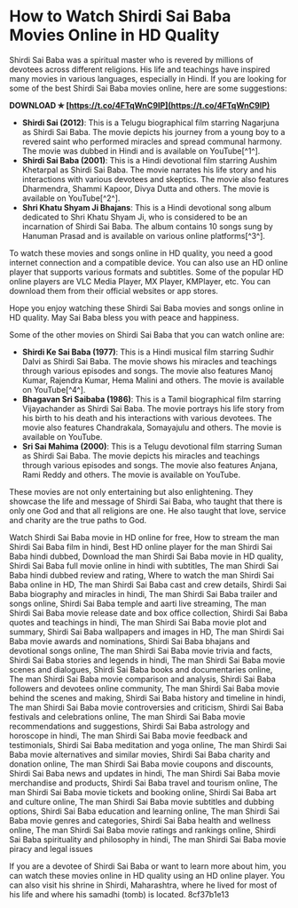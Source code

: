 # How to Watch Shirdi Sai Baba Movies Online in HD Quality
 
Shirdi Sai Baba was a spiritual master who is revered by millions of devotees across different religions. His life and teachings have inspired many movies in various languages, especially in Hindi. If you are looking for some of the best Shirdi Sai Baba movies online, here are some suggestions:
 
**DOWNLOAD ✯ [https://t.co/4FTqWnC9IP](https://t.co/4FTqWnC9IP)**


 
- **Shirdi Sai (2012)**: This is a Telugu biographical film starring Nagarjuna as Shirdi Sai Baba. The movie depicts his journey from a young boy to a revered saint who performed miracles and spread communal harmony. The movie was dubbed in Hindi and is available on YouTube[^1^].
- **Shirdi Sai Baba (2001)**: This is a Hindi devotional film starring Aushim Khetarpal as Shirdi Sai Baba. The movie narrates his life story and his interactions with various devotees and skeptics. The movie also features Dharmendra, Shammi Kapoor, Divya Dutta and others. The movie is available on YouTube[^2^].
- **Shri Khatu Shyam Ji Bhajans**: This is a Hindi devotional song album dedicated to Shri Khatu Shyam Ji, who is considered to be an incarnation of Shirdi Sai Baba. The album contains 10 songs sung by Hanuman Prasad and is available on various online platforms[^3^].

To watch these movies and songs online in HD quality, you need a good internet connection and a compatible device. You can also use an HD online player that supports various formats and subtitles. Some of the popular HD online players are VLC Media Player, MX Player, KMPlayer, etc. You can download them from their official websites or app stores.
 
Hope you enjoy watching these Shirdi Sai Baba movies and songs online in HD quality. May Sai Baba bless you with peace and happiness.
  
Some of the other movies on Shirdi Sai Baba that you can watch online are:

- **Shirdi Ke Sai Baba (1977)**: This is a Hindi musical film starring Sudhir Dalvi as Shirdi Sai Baba. The movie shows his miracles and teachings through various episodes and songs. The movie also features Manoj Kumar, Rajendra Kumar, Hema Malini and others. The movie is available on YouTube[^4^].
- **Bhagavan Sri Saibaba (1986)**: This is a Tamil biographical film starring Vijayachander as Shirdi Sai Baba. The movie portrays his life story from his birth to his death and his interactions with various devotees. The movie also features Chandrakala, Somayajulu and others. The movie is available on YouTube.
- **Sri Sai Mahima (2000)**: This is a Telugu devotional film starring Suman as Shirdi Sai Baba. The movie depicts his miracles and teachings through various episodes and songs. The movie also features Anjana, Rami Reddy and others. The movie is available on YouTube.

These movies are not only entertaining but also enlightening. They showcase the life and message of Shirdi Sai Baba, who taught that there is only one God and that all religions are one. He also taught that love, service and charity are the true paths to God.
 
Watch Shirdi Sai Baba movie in HD online for free,  How to stream the man Shirdi Sai Baba film in hindi,  Best HD online player for the man Shirdi Sai Baba hindi dubbed,  Download the man Shirdi Sai Baba movie in HD quality,  Shirdi Sai Baba full movie online in hindi with subtitles,  The man Shirdi Sai Baba hindi dubbed review and rating,  Where to watch the man Shirdi Sai Baba online in HD,  The man Shirdi Sai Baba cast and crew details,  Shirdi Sai Baba biography and miracles in hindi,  The man Shirdi Sai Baba trailer and songs online,  Shirdi Sai Baba temple and aarti live streaming,  The man Shirdi Sai Baba movie release date and box office collection,  Shirdi Sai Baba quotes and teachings in hindi,  The man Shirdi Sai Baba movie plot and summary,  Shirdi Sai Baba wallpapers and images in HD,  The man Shirdi Sai Baba movie awards and nominations,  Shirdi Sai Baba bhajans and devotional songs online,  The man Shirdi Sai Baba movie trivia and facts,  Shirdi Sai Baba stories and legends in hindi,  The man Shirdi Sai Baba movie scenes and dialogues,  Shirdi Sai Baba books and documentaries online,  The man Shirdi Sai Baba movie comparison and analysis,  Shirdi Sai Baba followers and devotees online community,  The man Shirdi Sai Baba movie behind the scenes and making,  Shirdi Sai Baba history and timeline in hindi,  The man Shirdi Sai Baba movie controversies and criticism,  Shirdi Sai Baba festivals and celebrations online,  The man Shirdi Sai Baba movie recommendations and suggestions,  Shirdi Sai Baba astrology and horoscope in hindi,  The man Shirdi Sai Baba movie feedback and testimonials,  Shirdi Sai Baba meditation and yoga online,  The man Shirdi Sai Baba movie alternatives and similar movies,  Shirdi Sai Baba charity and donation online,  The man Shirdi Sai Baba movie coupons and discounts,  Shirdi Sai Baba news and updates in hindi,  The man Shirdi Sai Baba movie merchandise and products,  Shirdi Sai Baba travel and tourism online,  The man Shirdi Sai Baba movie tickets and booking online,  Shirdi Sai Baba art and culture online,  The man Shirdi Sai Baba movie subtitles and dubbing options,  Shirdi Sai Baba education and learning online,  The man Shirdi Sai Baba movie genres and categories,  Shirdi Sai Baba health and wellness online,  The man Shirdi Sai Baba movie ratings and rankings online,  Shirdi Sai Baba spirituality and philosophy in hindi,  The man Shirdi Sai Baba movie piracy and legal issues
 
If you are a devotee of Shirdi Sai Baba or want to learn more about him, you can watch these movies online in HD quality using an HD online player. You can also visit his shrine in Shirdi, Maharashtra, where he lived for most of his life and where his samadhi (tomb) is located.
 8cf37b1e13
 

